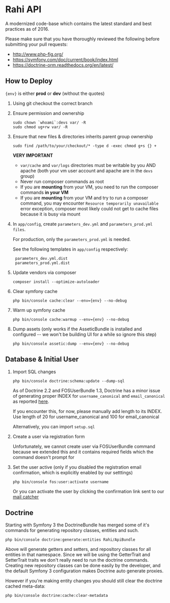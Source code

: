 Rahi API
====


A modernized code-base which contains the latest standard and best practices as of 2016.

Please make sure that you have thoroughly reviewed the following before submitting your pull requests:

* http://www.php-fig.org/
* https://symfony.com/doc/current/book/index.html
* https://doctrine-orm.readthedocs.org/en/latest/


How to Deploy
-------------

`{env}` is either **prod** or **dev** (without the quotes)

1. Using git checkout the correct branch

2. Ensure permission and ownership

    ```
    sudo chown `whoami`:devs var/ -R
    sudo chmod ug+rw var/ -R
    ```

3. Ensure that new files & directories inherits parent group ownership

    ```
    sudo find /path/to/your/checkout/* -type d -exec chmod g+s {} +
    ```

    **VERY IMPORTANT**

    * `var/cache` and `var/logs` directories must be writable by you AND apache (both your vm user account and apache are in the `devs` group)
    * Never run composer commands as root
    * If you are **mounting** from your VM, you need to run the composer commands **in your VM**
    * If you are **mounting** from your VM and try to run a composer command, you may encounter ```Resource temporarily unavailable``` error exception, composer most likely could not get to cache files because it is busy via mount


3. In `app/config`, create `parameters_dev.yml` and `parameters_prod.yml files`.

    For production, only the `parameters_prod.yml` is needed.

    See the following templates in `app/config` respectively:

        parameters_dev.yml.dist
        parameters_prod.yml.dist

4. Update vendors via composer

    ```
    composer install --optimize-autoloader
    ```

5. Clear symfony cache

    ```
    php bin/console cache:clear --env={env} --no-debug
    ```

6. Warm up symfony cache

    ```
    php bin/console cache:warmup --env={env} --no-debug
    ```

7. Dump assets (only works if the AsseticBundle is installed and configured -- we won't be building UI for a while so ignore this step)

    ```
    php bin/console assetic:dump --env={env} --no-debug
    ```

Database & Initial User
-----------------------

1. Import SQL changes

    ```
    php bin/console doctrine:schema:update --dump-sql
    ```

    As of Doctrine 2.2 and FOSUserBundle 1.3, Doctrine has a minor issue of generating proper INDEX for `username_canonical` and `email_canonical` as reported [here](https://github.com/FriendsOfSymfony/FOSUserBundle/issues/1919).

    If you encounter this, for now, please manually add length to its INDEX.
    Use length of 20 for username_canonical and 100 for email_canonical

    Alternatively, you can import `setup.sql`

2. Create a user via registration form

    Unfortunately, we cannot create user via FOSUserBundle command because we extended this and it contains required fields which the command doesn't prompt for

3. Set the user active (only if you disabled the registration email confirmation, which is explicitly enabled by our setttings)

    ```
    php bin/console fos:user:activate username
    ```

    Or you can activate the user by clicking the confirmation link sent to our [mail catcher](http://10.2.4.9:1080/)

Doctrine
--------

Starting with Symfony 3 the DoctrineBundle has merged some of it's commands for generating repository classes, entities and such.

    php bin/console doctrine:generate:entities Rahi/ApiBundle

Above will generate getters and setters, and repository classes for all entities in that namespace.
Since we will be using the GetterTrait and SetterTrait traits we don't really need to run the doctrine commands.
Creating new repository classes can be done easily by the developer, and the default Symfony 3 configuration makes
Doctrine auto generate proxies.

However if you're making entity changes you should still clear the doctrine cached meta-data:

    php bin/console doctrine:cache:clear-metadata
